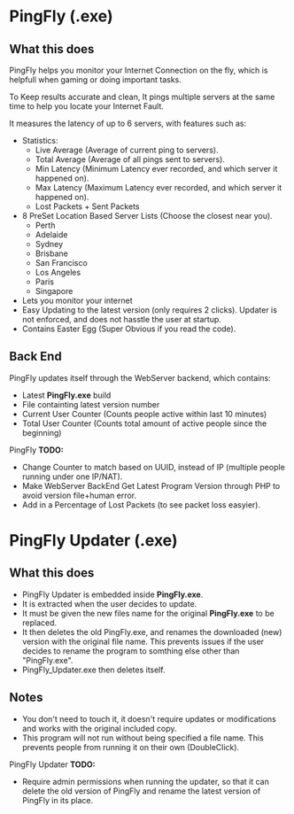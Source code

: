 # PingFly (.exe)
## What this does
PingFly helps you monitor your Internet Connection on the fly, which is helpfull when gaming or doing important tasks.

To Keep results accurate and clean, It pings multiple servers at the same time to help you locate your Internet Fault.

It measures the latency of up to 6 servers, with features such as:
- Statistics:
  - Live Average (Average of current ping to servers).
  - Total Average (Average of all pings sent to servers).
  - Min Latency (Minimum Latency ever recorded, and which server it happened on).
  - Max Latency (Maximum Latency ever recorded, and which server it happened on).
  - Lost Packets + Sent Packets
- 8 PreSet Location Based Server Lists (Choose the closest near you).
  - Perth
  - Adelaide
  - Sydney
  - Brisbane
  - San Francisco
  - Los Angeles
  - Paris
  - Singapore
- Lets you monitor your internet 
- Easy Updating to the latest version (only requires 2 clicks).
Updater is not enforced, and does not hasstle the user at startup.
- Contains Easter Egg (Super Obvious if you read the code).

## Back End
PingFly updates itself through the WebServer backend, which contains:
- Latest __PingFly.exe__ build
- File containting latest version number
- Current User Counter (Counts people active within last 10 minutes)
- Total User Counter (Counts total amount of active people since the beginning)

PingFly __TODO:__
- Change Counter to match based on UUID, instead of IP (multiple people running under one IP/NAT).
- Make WebServer BackEnd Get Latest Program Version through PHP to avoid version file+human error.
- Add in a Percentage of Lost Packets (to see packet loss easyier).

# PingFly Updater (.exe)
## What this does
- PingFly Updater is embedded inside __PingFly.exe__.
- It is extracted when the user decides to update.
- It must be given the new files name for the original __PingFly.exe__ to be replaced.
- It then deletes the old PingFly.exe, and renames the downloaded (new) version with the original file name.
This prevents issues if the user decides to rename the program to somthing else other than "PingFly.exe".
- PingFly_Updater.exe then deletes itself. 

## Notes
- You don't need to touch it, it doesn't require updates or modifications and works with the original included copy.
- This program will not run without being specified a file name.
This prevents people from running it on their own (DoubleClick).

PingFly Updater __TODO:__
- Require admin permissions when running the updater, so that it can delete the old version of PingFly and rename the latest version of PingFly in its place.
